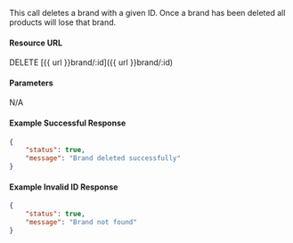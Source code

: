 <!--
@title Delete brand by ID
@author Moltin Ltd
@description Deletes a brand with the specified ID

@sidebar 1
@family Brand
@rate No
@auth Yes
@format JSON
@http DELETE
@version beta
-->

This call deletes a brand with a given ID. Once a brand has been deleted all products will lose that brand.

#### Resource URL
DELETE [{{ url }}brand/:id]({{ url }}brand/:id)


#### Parameters
N/A

<!--code-->
#### Example Successful Response
``` json
{
    "status": true,
    "message": "Brand deleted successfully"
}
```


#### Example Invalid ID Response
``` json
{
    "status": true,
    "message": "Brand not found"
}
```
<!--/code-->